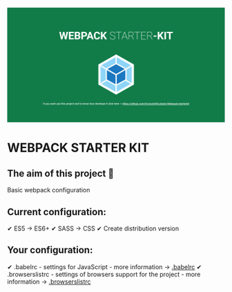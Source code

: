 ![Homepage screenshot](github/screenshot.jpg)

# WEBPACK STARTER KIT

## The aim of this project 🚀
Basic webpack configuration

## Current configuration:
  ✔ ES5 -> ES6+
  ✔ SASS -> CSS
  ✔ Create distribution version

  ## Your configuration:
  ✔ .babelrc - settings for JavaScript - more information -> [.babelrc](https://babeljs.io/docs/en/configuration#babelrc)
  ✔ .browserslistrc - settings of browsers support for the project - more information -> [.browserslistrc](https://github.com/browserslist/browserslist)